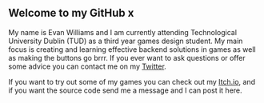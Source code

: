 ## Welcome to my GitHub x
My name is Evan Williams and I am currently attending Technological University Dublin (TUD) as a third year games design student. My main focus is creating and learning effective backend solutions in games as well as making the buttons go brrr. If you ever want to ask questions or offer some advice you can contact me on my [Twitter](https://twitter.com/_evskii).


If you want to try out some of my games you can check out my [Itch.io](https://evskii.itch.io/), and if you want the source code send me a message and I can post it here.
